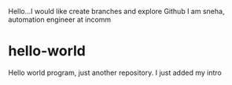 Hello...I would like create branches and explore Github
I am sneha, automation engineer at incomm
# hello-world
Hello world program, just another repository.
I just added my intro
